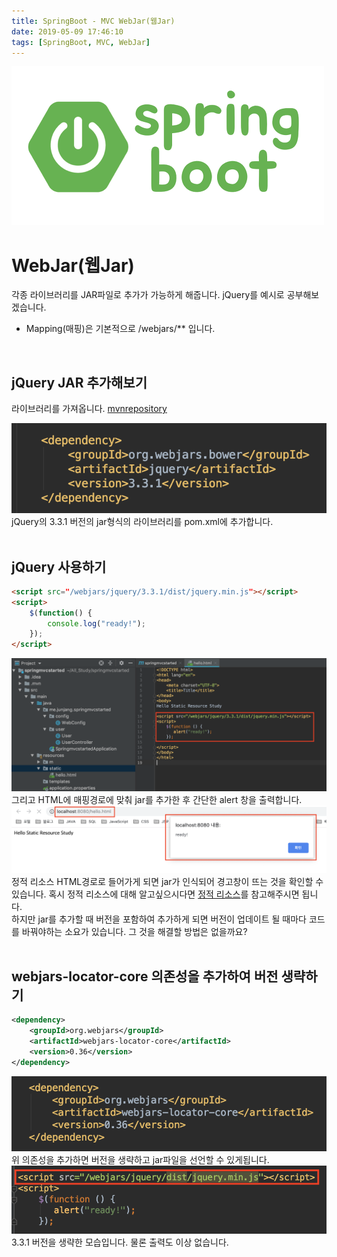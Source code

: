 ```yaml
---
title: SpringBoot - MVC WebJar(웹Jar)
date: 2019-05-09 17:46:10
tags: [SpringBoot, MVC, WebJar]
---
```


![images](/images/springboot/springboot.png)<br/>

# WebJar(웹Jar)
각종 라이브러리를 JAR파일로 추가가 가능하게 해줍니다.
jQuery를 예시로 공부해보겠습니다.
- Mapping(매핑)은 기본적으로 ​/webjars/**​ 입니다.<br/>
<br/>

## jQuery JAR 추가해보기
라이브러리를 가져옵니다. 
[mvnrepository](https://mvnrepository.com/)

![WebJar](/images/springboot/webjar/webj1.png) jQuery의 3.3.1 버전의 jar형식의 라이브러리를 pom.xml에 추가합니다.<br/>
<br/>

## jQuery 사용하기

```html
<script ​src=​"/webjars/jquery/3.3.1/dist/jquery.min.js"​></script>
<script>
    $(function() {
        console.log("ready!");
    });
</script>
```
![WebJar](/images/springboot/webjar/webj2.png) 그리고 HTML에 매핑경로에 맞춰 jar를 추가한 후 간단한 alert 창을 출력합니다.<br/>
![WebJar](/images/springboot/webjar/webj3.png) 정적 리소스 HTML경로로 들어가게 되면 jar가 인식되어 경고창이 뜨는 것을 확인할 수 있습니다.
혹시 정적 리소스에 대해 알고싶으시다면 [정적 리소스](https://junjangsee.github.io/2019/05/08/spring/spring-15/)를 참고해주시면 됩니다.<br/>
하지만 jar를 추가할 때 버전을 포함하여 추가하게 되면 버전이 업데이트 될 때마다 코드를 바꿔야하는 소요가 있습니다. 그 것을 해결할 방법은 없을까요?<br/>
<br/>

## webjars-locator-core 의존성을 추가하여 버전 생략하기

```xml
<dependency>
    <groupId>org.webjars</groupId>
    <artifactId>webjars-locator-core</artifactId>
    <version>0.36</version>
</dependency>
```
![WebJar](/images/springboot/webjar/webj4.png) 위 의존성을 추가하면 버전을 생략하고 jar파일을 선언할 수 있게됩니다.<br/>
![WebJar](/images/springboot/webjar/webj5.png) 3.3.1 버전을 생략한 모습입니다. 물론 출력도 이상 없습니다.<br/>
